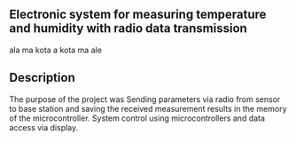 ## Electronic system for measuring temperature and humidity with radio data transmission

ala ma kota a kota ma ale

## Description

The purpose of the project was Sending parameters via radio from sensor to base station and saving the received measurement results in the memory of the microcontroller. System control using microcontrollers and data access via display.
